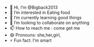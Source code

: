 - 👋 Hi, I’m @Bigback2013
- 👀 I’m interested in Eating food
- 🌱 I’m currently learning good things
- 💞️ I’m looking to collaborate on anything
- 📫 How to reach me : come get me
- 😄 Pronouns: she,her,girl,
- ⚡ Fun fact: I'm smart

<!---
Bigback2013/Bigback2013 is a ✨ special ✨ repository because its `README.md` (this file) appears on your GitHub profile.
You can click the Preview link to take a look at your changes.
--->
